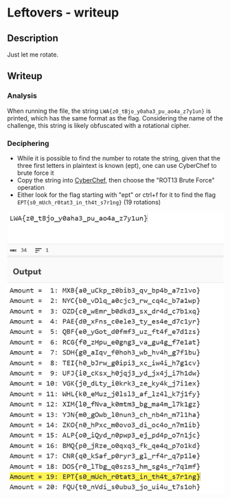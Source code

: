 # Leftovers - writeup

## Description

Just let me rotate.

## Writeup

### Analysis

When running the file, the string ```LWA{z0_tBjo_y0aha3_pu_ao4a_z7y1un}``` is printed, which has the same format as the flag. Considering the name of the challenge, this string is likely obfuscated with a rotational cipher.

### Deciphering

- While it is possible to find the number to rotate the string, given that the three first letters in plaintext is known (ept), one can use CyberChef to brute force it
- Copy the string into [CyberChef](https://gchq.github.io/CyberChef/), then choose the "ROT13 Brute Force" operation
- Either look for the flag starting with "ept" or ctrl+f for it to find the flag ```EPT{s0_mUch_r0tat3_in_th4t_s7r1ng}``` (19 rotations)

![RotC CyberChef](./rotc-writeup-cyberchef.png)